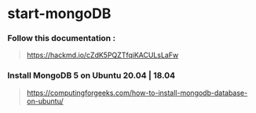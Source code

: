 # start-mongoDB

### Follow this documentation :
> https://hackmd.io/cZdK5PQZTfqiKACULsLaFw

### Install MongoDB 5 on Ubuntu 20.04 | 18.04
> https://computingforgeeks.com/how-to-install-mongodb-database-on-ubuntu/
